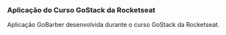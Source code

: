 ### Aplicação do Curso GoStack da Rocketseat

Aplicação GoBarber desenvolvida durante o curso GoStack da Rocketseat.